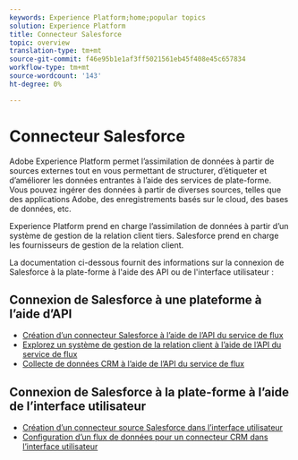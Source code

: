 ```yaml
---
keywords: Experience Platform;home;popular topics
solution: Experience Platform
title: Connecteur Salesforce
topic: overview
translation-type: tm+mt
source-git-commit: f46e95b1e1af3ff5021561eb45f408e45c657834
workflow-type: tm+mt
source-wordcount: '143'
ht-degree: 0%

---
```



# Connecteur Salesforce

Adobe Experience Platform permet l’assimilation de données à partir de sources externes tout en vous permettant de structurer, d’étiqueter et d’améliorer les données entrantes à l’aide des services de plate-forme. Vous pouvez ingérer des données à partir de diverses sources, telles que des applications Adobe, des enregistrements basés sur le cloud, des bases de données, etc.

Experience Platform prend en charge l’assimilation de données à partir d’un système de gestion de la relation client tiers. Salesforce prend en charge les fournisseurs de gestion de la relation client.

La documentation ci-dessous fournit des informations sur la connexion de Salesforce à la plate-forme à l&#39;aide des API ou de l&#39;interface utilisateur :

## Connexion de Salesforce à une plateforme à l’aide d’API

- [Création d’un connecteur Salesforce à l’aide de l’API du service de flux](../../tutorials/api/create/crm/salesforce.md)
- [Explorez un système de gestion de la relation client à l’aide de l’API du service de flux](../../tutorials/api/explore/crm.md)
- [Collecte de données CRM à l’aide de l’API du service de flux](../../tutorials/api/collect/crm.md)

## Connexion de Salesforce à la plate-forme à l’aide de l’interface utilisateur

- [Création d’un connecteur source Salesforce dans l’interface utilisateur](../../tutorials/ui/create/crm/dynamics-salesforce.md)
- [Configuration d’un flux de données pour un connecteur CRM dans l’interface utilisateur](../../tutorials/ui/dataflow/crm.md)